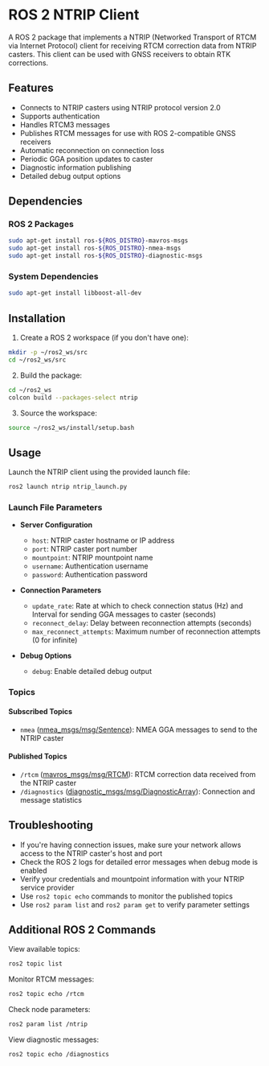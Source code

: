 # ROS 2 NTRIP Client

A ROS 2 package that implements a NTRIP (Networked Transport of RTCM via Internet Protocol) client for receiving RTCM correction data from NTRIP casters. This client can be used with GNSS receivers to obtain RTK corrections.

## Features

- Connects to NTRIP casters using NTRIP protocol version 2.0
- Supports authentication
- Handles RTCM3 messages
- Publishes RTCM messages for use with ROS 2-compatible GNSS receivers
- Automatic reconnection on connection loss
- Periodic GGA position updates to caster
- Diagnostic information publishing
- Detailed debug output options

## Dependencies

### ROS 2 Packages
```bash
sudo apt-get install ros-${ROS_DISTRO}-mavros-msgs
sudo apt-get install ros-${ROS_DISTRO}-nmea-msgs
sudo apt-get install ros-${ROS_DISTRO}-diagnostic-msgs
```

### System Dependencies
```bash
sudo apt-get install libboost-all-dev
```

## Installation

1. Create a ROS 2 workspace (if you don't have one):
```bash
mkdir -p ~/ros2_ws/src
cd ~/ros2_ws/src
```

2. Build the package:
```bash
cd ~/ros2_ws
colcon build --packages-select ntrip
```

3. Source the workspace:
```bash
source ~/ros2_ws/install/setup.bash
```

## Usage

Launch the NTRIP client using the provided launch file:

```bash
ros2 launch ntrip ntrip_launch.py
```

### Launch File Parameters

- **Server Configuration**
  - `host`: NTRIP caster hostname or IP address
  - `port`: NTRIP caster port number
  - `mountpoint`: NTRIP mountpoint name
  - `username`: Authentication username
  - `password`: Authentication password

- **Connection Parameters**
  - `update_rate`: Rate at which to check connection status (Hz) and Interval for sending GGA messages to caster (seconds)
  - `reconnect_delay`: Delay between reconnection attempts (seconds)
  - `max_reconnect_attempts`: Maximum number of reconnection attempts (0 for infinite)

- **Debug Options**
  - `debug`: Enable detailed debug output


### Topics

#### Subscribed Topics
- `nmea` ([nmea_msgs/msg/Sentence](https://github.com/ros2/common_interfaces/blob/master/nmea_msgs/msg/Sentence.msg)): NMEA GGA messages to send to the NTRIP caster

#### Published Topics
- `/rtcm` ([mavros_msgs/msg/RTCM](https://github.com/mavlink/mavros/blob/ros2/mavros_msgs/msg/RTCM.msg)): RTCM correction data received from the NTRIP caster
- `/diagnostics` ([diagnostic_msgs/msg/DiagnosticArray](https://github.com/ros2/common_interfaces/blob/master/diagnostic_msgs/msg/DiagnosticArray.msg)): Connection and message statistics


## Troubleshooting

- If you're having connection issues, make sure your network allows access to the NTRIP caster's host and port
- Check the ROS 2 logs for detailed error messages when debug mode is enabled
- Verify your credentials and mountpoint information with your NTRIP service provider
- Use `ros2 topic echo` commands to monitor the published topics
- Use `ros2 param list` and `ros2 param get` to verify parameter settings

## Additional ROS 2 Commands

View available topics:
```bash
ros2 topic list
```

Monitor RTCM messages:
```bash
ros2 topic echo /rtcm
```

Check node parameters:
```bash
ros2 param list /ntrip
```

View diagnostic messages:
```bash
ros2 topic echo /diagnostics

